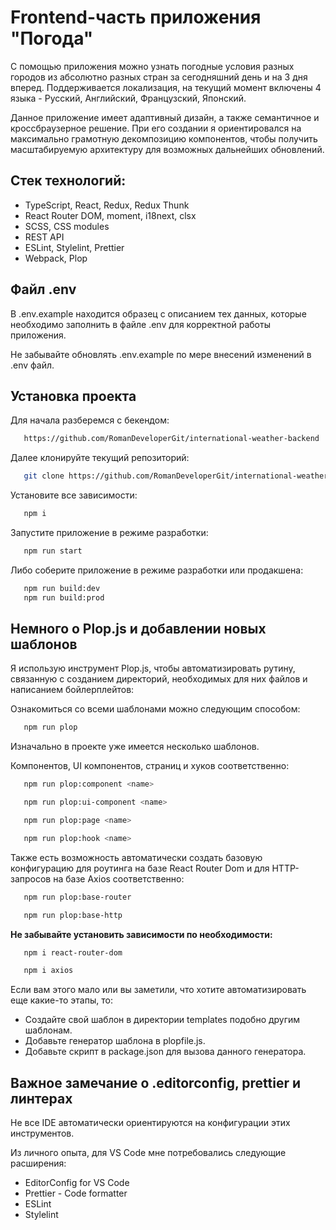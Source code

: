 # Frontend-часть приложения "Погода"

С помощью приложения можно узнать погодные условия разных городов из абсолютно разных стран за сегодняшний день и на 3 дня вперед. Поддерживается локализация, на текущий момент включены 4 языка - Русский, Английский, Французский, Японский.

Данное приложение имеет адаптивный дизайн, а также семантичное и кроссбраузерное решение.
При его создании я ориентировался на максимально грамотную декомпозицию компонентов, чтобы получить масштабируемую архитектуру для возможных дальнейших обновлений.

## Стек технологий:

   - TypeScript, React, Redux, Redux Thunk
   - React Router DOM, moment, i18next, clsx
   - SCSS, CSS modules
   - REST API
   - ESLint, Stylelint, Prettier
   - Webpack, Plop

## Файл .env

В .env.example находится образец с описанием тех данных, которые необходимо заполнить в файле .env для корректной работы приложения.

Не забывайте обновлять .env.example по мере внесений изменений в .env файл.

## Установка проекта

Для начала разберемся с бекендом:

   ```bash
      https://github.com/RomanDeveloperGit/international-weather-backend
   ```

Далее клонируйте текущий репозиторий:

   ```bash
      git clone https://github.com/RomanDeveloperGit/international-weather-frontend.git
   ```

Установите все зависимости:

   ```bash
      npm i
   ```

Запустите приложение в режиме разработки:

   ```bash
      npm run start
   ```

Либо соберите приложение в режиме разработки или продакшена:

   ```bash
      npm run build:dev
      npm run build:prod
   ```

## Немного о Plop.js и добавлении новых шаблонов

Я использую инструмент Plop.js, чтобы автоматизировать рутину, связанную с созданием директорий, необходимых для них файлов и написанием бойлерплейтов:

Ознакомиться со всеми шаблонами можно следующим способом:

   ```bash
      npm run plop
   ```

Изначально в проекте уже имеется несколько шаблонов.

Компонентов, UI компонентов, страниц и хуков соответственно:

   ```bash
      npm run plop:component <name>

      npm run plop:ui-component <name>

      npm run plop:page <name>

      npm run plop:hook <name>
   ```

Также есть возможность автоматически создать базовую конфигурацию для роутинга на базе React Router Dom и для HTTP-запросов на базе Axios соответственно:

   ```bash
      npm run plop:base-router

      npm run plop:base-http
   ```

   **Не забывайте установить зависимости по необходимости:**

   ```bash
      npm i react-router-dom

      npm i axios
   ```

Если вам этого мало или вы заметили, что хотите автоматизировать еще какие-то этапы, то:

   - Создайте свой шаблон в директории templates подобно другим шаблонам.
   - Добавьте генератор шаблона в plopfile.js.
   - Добавьте скрипт в package.json для вызова данного генератора.
   
## Важное замечание о .editorconfig, prettier и линтерах

Не все IDE автоматически ориентируются на конфигурации этих инструментов.

Из личного опыта, для VS Code мне потребовались следующие расширения:

   - EditorConfig for VS Code
   - Prettier - Code formatter
   - ESLint
   - Stylelint
